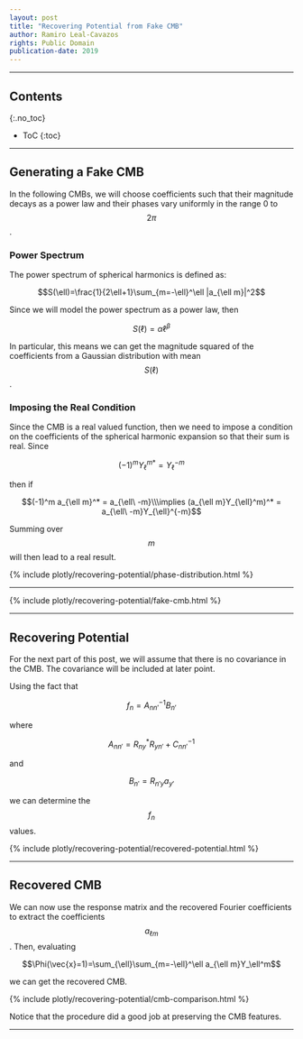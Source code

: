 ```yaml
---
layout: post
title: "Recovering Potential from Fake CMB"
author: Ramiro Leal-Cavazos
rights: Public Domain
publication-date: 2019
---
```


---

## Contents
{:.no_toc}

* ToC
{:toc}

---

## Generating a Fake CMB

In the following CMBs, we will choose coefficients such that their magnitude decays as a power law and their phases vary uniformly in the range 0 to $$2\pi$$.

### Power Spectrum

The power spectrum of spherical harmonics is defined as:

$$S(\ell)=\frac{1}{2\ell+1}\sum_{m=-\ell}^\ell |a_{\ell m}|^2$$

Since we will model the power spectrum as a power law, then

$$S(\ell)=\alpha \ell^\beta$$

In particular, this means we can get the magnitude squared of the coefficients from a Gaussian distribution with mean $$S(\ell)$$.

### Imposing the Real Condition

Since the CMB is a real valued function, then we need to impose a condition on the coefficients of the spherical harmonic expansion so that their sum is real. Since

$$(-1)^m Y_{\ell}^{m*} = Y_\ell^{-m}$$

then if

$$(-1)^m a_{\ell m}^* =  a_{\ell\ -m}\\\implies (a_{\ell m}Y_{\ell}^m)^* = a_{\ell\ -m}Y_{\ell}^{-m}$$

Summing over $$m$$ will then lead to a real result.

{% include plotly/recovering-potential/phase-distribution.html %}

---

{% include plotly/recovering-potential/fake-cmb.html %}

---

## Recovering Potential

For the next part of this post, we will assume that there is no covariance in the CMB. The covariance will be included at later point.

Using the fact that

$$f_n= A^{-1}_{nn'}B_{n'}$$

where

$$A_{nn'}=R^* _ {ny}R_{yn'}+C^{-1}_{nn'}$$

and

$$B_{n'}=R_{n'y}a_{y'}$$

we can determine the $$f_n$$ values.

{% include plotly/recovering-potential/recovered-potential.html %}

---

## Recovered CMB

We can now use the response matrix and the recovered Fourier coefficients to extract the coefficients $$a_{\ell m}$$. Then, evaluating

$$\Phi(\vec{x}=1)=\sum_{\ell}\sum_{m=-\ell}^\ell a_{\ell m}Y_\ell^m$$

we can get the recovered CMB.

{% include plotly/recovering-potential/cmb-comparison.html %}

Notice that the procedure did a good job at preserving the CMB features.

---
